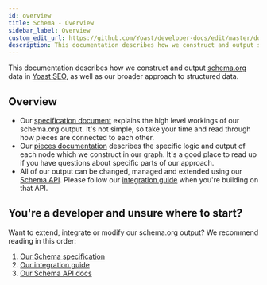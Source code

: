 ```yaml
---
id: overview
title: Schema - Overview
sidebar_label: Overview
custom_edit_url: https://github.com/Yoast/developer-docs/edit/master/docs/features/schema/overview.md
description: This documentation describes how we construct and output schema.org data in the Yoast SEO plugin(s).
---
```

This documentation describes how we construct and output [schema.org](http://schema.org/) data in [Yoast SEO](https://yoast.com/wordpress/plugins/seo/), as well as our broader approach to structured data.

## Overview
* Our [specification document](functional-specification.md) explains the high level workings of our schema.org output. It's not simple, so take your time and read through how pieces are connected to each other.
* Our [pieces documentation](pieces.md) describes the specific logic and output of each node which we construct in our graph. It's a good place to read up if you have questions about specific parts of our approach.
* All of our output can be changed, managed and extended using our [Schema API](api.md). Please follow our [integration guide](integration-guidelines.md) when you're building on that API.

## You're a developer and unsure where to start?
Want to extend, integrate or modify our schema.org output? We recommend reading in this order:

1. [Our Schema specification](functional-specification.md)
2. [Our integration guide](integration-guidelines.md)
3. [Our Schema API docs](api.md)
